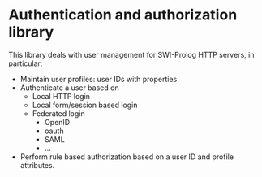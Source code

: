 # Authentication and authorization library

This library deals with user management  for SWI-Prolog HTTP servers, in
particular:

  - Maintain user profiles: user IDs with properties
  - Authenticate a user based on
    - Local HTTP login
    - Local form/session based login
    - Federated login
      - OpenID
      - oauth
      - SAML
      - ...
  - Perform rule based authorization based on a user ID
    and profile attributes.
